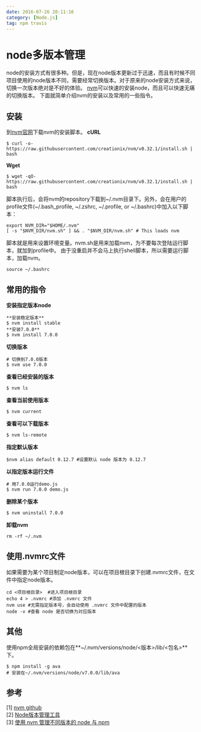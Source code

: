 ```yaml
---
date: 2016-07-26 20:11:16
category: [Node.js]
tag: npm travis 
---
```


# node多版本管理
node的安装方式有很多种。但是，现在node版本更新过于迅速，而且有时候不同项目使用的node版本不同，需要经常切换版本。对于原来的node安装方式来说，切换一次版本绝对是不好的体验。
[nvm](https://github.com/creationix/nvm)可以快速的安装node，而且可以快速无痛的切换版本。
下面就简单介绍nvm的安装以及常用的一些指令。

## 安装
到[nvm官网](https://github.com/creationix/nvm)下载nvm的安装脚本。
**cURL**
```
$ curl -o- https://raw.githubusercontent.com/creationix/nvm/v0.32.1/install.sh | bash
```
**Wget**
```
$ wget -qO- https://raw.githubusercontent.com/creationix/nvm/v0.32.1/install.sh | bash
```
脚本执行后，会将nvm的repository下载到~/.nvm目录下。另外，会在用户的profile文件(~/.bash_profile, ~/.zshrc, ~/.profile, or ~/.bashrc)中加入以下脚本：
```
export NVM_DIR="$HOME/.nvm"
[ -s "$NVM_DIR/nvm.sh" ] && . "$NVM_DIR/nvm.sh" # This loads nvm
```
脚本就是用来设置环境变量。nvm.sh是用来加载nvm，为不要每次登陆运行脚本，就加到profile中。
由于没重启并不会马上执行shell脚本，所以需要运行脚本，加载nvm。
```
source ~/.bashrc
```
## 常用的指令
**安装指定版本node**
```
**安装稳定版本**
$ nvm install stable
**安装7.0.0**
$ nvm install 7.0.0
```
**切换版本**
```
# 切换到7.0.0版本
$ nvm use 7.0.0
```
**查看已经安装的版本**
```
$ nvm ls
```
**查看当前使用版本**
```
$ nvm current
```
**查看可以下载版本**
```
$ nvm ls-remote
```
**指定默认版本**
```
$nvm alias default 0.12.7 #设置默认 node 版本为 0.12.7
```
**以指定版本运行文件**
```
# 用7.0.0运行demo.js
$ nvm run 7.0.0 demo.js
```
**删除某个版本**
```
$ nvm uninstall 7.0.0
```
**卸载nvm**
```
rm -rf ~/.nvm
```

## 使用.nvmrc文件
如果需要为某个项目制定node版本，可以在项目根目录下创建.nvmrc文件，在文件中指定node版本。
```
cd <项目根目录>  #进入项目根目录
echo 4 > .nvmrc #添加 .nvmrc 文件
nvm use #无需指定版本号，会自动使用 .nvmrc 文件中配置的版本
node -v #查看 node 是否切换为对应版本
```

## 其他
使用npm全局安装的依赖包在**~/.nvm/versions/node/<版本>/lib/<包名>**下。
```
$ npm install -g ava
# 安装在~/.nvm/versions/node/v7.0.0/lib/ava
```
## 参考
[1] [nvm github](https://github.com/creationix/nvm)  
[2] [Node版本管理工具](https://segmentfault.com/a/1190000007229411)    
[3] [使用 nvm 管理不同版本的 node 与 npm](http://www.cnblogs.com/kaiye/p/4937191.html)  
